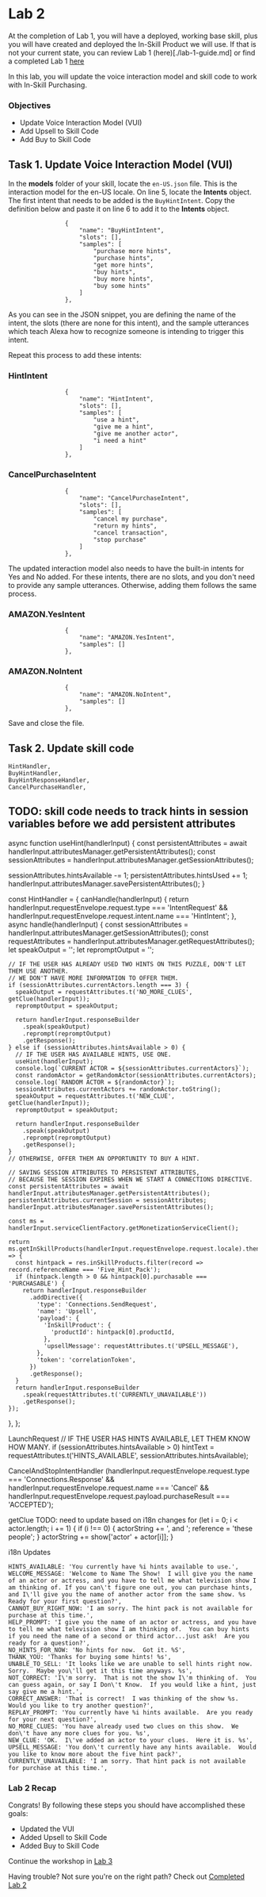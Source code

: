 # Lab 2

At the completion of Lab 1, you will have a deployed, working base skill, plus you will have created and deployed the In-Skill Product we will use.  If that is not your current state, you can review Lab 1 (here)[./lab-1-guide.md] or find a completed Lab 1 [here](./2%20-%20Lab%201%20Completed/)

In this lab, you will update the voice interaction model and skill code to work with In-Skill Purchasing.

### Objectives
* Update Voice Interaction Model (VUI)
* Add Upsell to Skill Code
* Add Buy to Skill Code

## Task 1. Update Voice Interaction Model (VUI)

In the **models** folder of your skill, locate the `en-US.json` file.  This is the interaction model for the en-US locale.  On line 5, locate the **Intents** object.  The first intent that needs to be added is the `BuyHintIntent`.  Copy the definition below and paste it on line 6 to add it to the **Intents** object.

```
                {
                    "name": "BuyHintIntent",
                    "slots": [],
                    "samples": [
                        "purchase more hints",
                        "purchase hints",
                        "get more hints",
                        "buy hints",
                        "buy more hints",
                        "buy some hints"
                    ]
                },
```
As you can see in the JSON snippet, you are defining the name of the intent, the slots (there are none for this intent), and the sample utterances which teach Alexa how to recognize someone is intending to trigger this intent.

Repeat this process to add these intents:
### HintIntent

```
                {
                    "name": "HintIntent",
                    "slots": [],
                    "samples": [
                        "use a hint",
                        "give me a hint",
                        "give me another actor",
                        "i need a hint"
                    ]
                },
```
### CancelPurchaseIntent
```
                {
                    "name": "CancelPurchaseIntent",
                    "slots": [],
                    "samples": [
                        "cancel my purchase",
                        "return my hints",
                        "cancel transaction",
                        "stop purchase"
                    ]
                },
```
The updated interaction model also needs to have the built-in intents for Yes and No added.  For these intents, there are no slots, and you don't need to provide any sample utterances.  Otherwise, adding them follows the same process.
### AMAZON.YesIntent
```
                {
                    "name": "AMAZON.YesIntent",
                    "samples": []
                },
```
### AMAZON.NoIntent
```
                {
                    "name": "AMAZON.NoIntent",
                    "samples": []
                },
```                  

Save and close the file.

## Task 2. Update skill code

    HintHandler,
    BuyHintHandler,
    BuyHintResponseHandler,
    CancelPurchaseHandler,

## TODO: skill code needs to track hints in session variables before we add persistent attributes

async function useHint(handlerInput) {
  const persistentAttributes = await handlerInput.attributesManager.getPersistentAttributes();
  const sessionAttributes = handlerInput.attributesManager.getSessionAttributes();

  sessionAttributes.hintsAvailable -= 1;
  persistentAttributes.hintsUsed += 1;
  handlerInput.attributesManager.savePersistentAttributes();
}


const HintHandler = {
  canHandle(handlerInput) {
    return handlerInput.requestEnvelope.request.type === 'IntentRequest' &&
      handlerInput.requestEnvelope.request.intent.name === 'HintIntent';
  },
  async handle(handlerInput) {
    const sessionAttributes = handlerInput.attributesManager.getSessionAttributes();
    const requestAttributes = handlerInput.attributesManager.getRequestAttributes();
    let speakOutput = '';
    let repromptOutput = '';

    // IF THE USER HAS ALREADY USED TWO HINTS ON THIS PUZZLE, DON'T LET THEM USE ANOTHER.
    // WE DON'T HAVE MORE INFORMATION TO OFFER THEM.
    if (sessionAttributes.currentActors.length === 3) {
      speakOutput = requestAttributes.t('NO_MORE_CLUES', getClue(handlerInput));
      repromptOutput = speakOutput;

      return handlerInput.responseBuilder
        .speak(speakOutput)
        .reprompt(repromptOutput)
        .getResponse();
    } else if (sessionAttributes.hintsAvailable > 0) {
      // IF THE USER HAS AVAILABLE HINTS, USE ONE.
      useHint(handlerInput);
      console.log(`CURRENT ACTOR = ${sessionAttributes.currentActors}`);
      const randomActor = getRandomActor(sessionAttributes.currentActors);
      console.log(`RANDOM ACTOR = ${randomActor}`);
      sessionAttributes.currentActors += randomActor.toString();
      speakOutput = requestAttributes.t('NEW_CLUE', getClue(handlerInput));
      repromptOutput = speakOutput;

      return handlerInput.responseBuilder
        .speak(speakOutput)
        .reprompt(repromptOutput)
        .getResponse();
    }
    // OTHERWISE, OFFER THEM AN OPPORTUNITY TO BUY A HINT.

    // SAVING SESSION ATTRIBUTES TO PERSISTENT ATTRIBUTES,
    // BECAUSE THE SESSION EXPIRES WHEN WE START A CONNECTIONS DIRECTIVE.
    const persistentAttributes = await handlerInput.attributesManager.getPersistentAttributes();
    persistentAttributes.currentSession = sessionAttributes;
    handlerInput.attributesManager.savePersistentAttributes();

    const ms = handlerInput.serviceClientFactory.getMonetizationServiceClient();

    return ms.getInSkillProducts(handlerInput.requestEnvelope.request.locale).then((res) => {
      const hintpack = res.inSkillProducts.filter(record => record.referenceName === 'Five_Hint_Pack');
      if (hintpack.length > 0 && hintpack[0].purchasable === 'PURCHASABLE') {
        return handlerInput.responseBuilder
          .addDirective({
            'type': 'Connections.SendRequest',
            'name': 'Upsell',
            'payload': {
              'InSkillProduct': {
                'productId': hintpack[0].productId,
              },
              'upsellMessage': requestAttributes.t('UPSELL_MESSAGE'),
            },
            'token': 'correlationToken',
          })
          .getResponse();
      }
      return handlerInput.responseBuilder
        .speak(requestAttributes.t('CURRENTLY_UNAVAILABLE'))
        .getResponse();
    });
  },
};

LaunchRequest
    // IF THE USER HAS HINTS AVAILABLE, LET THEM KNOW HOW MANY.
    if (sessionAttributes.hintsAvailable > 0) hintText = requestAttributes.t('HINTS_AVAILABLE', sessionAttributes.hintsAvailable);


CancelAndStopIntentHandler
      (handlerInput.requestEnvelope.request.type === 'Connections.Response' &&
        handlerInput.requestEnvelope.request.name === 'Cancel' &&
        handlerInput.requestEnvelope.request.payload.purchaseResult === 'ACCEPTED');

getClue
  TODO: need to update based on i18n changes
  for (let i = 0; i < actor.length; i += 1) {
    if (i !== 0) {
      actorString += ', and ';
      reference = 'these people';
    }
    actorString += show['actor' + actor[i]];
  }

i18n Updates

    HINTS_AVAILABLE: 'You currently have %i hints available to use.',
    WELCOME_MESSAGE: 'Welcome to Name The Show!  I will give you the name of an actor or actress, and you have to tell me what television show I am thinking of. If you can\'t figure one out, you can purchase hints, and I\'ll give you the name of another actor from the same show. %s Ready for your first question?',
    CANNOT_BUY_RIGHT_NOW: 'I am sorry. The hint pack is not available for purchase at this time.',
    HELP_PROMPT: 'I give you the name of an actor or actress, and you have to tell me what television show I am thinking of.  You can buy hints if you need the name of a second or third actor...just ask!  Are you ready for a question?',
    NO_HINTS_FOR_NOW: 'No hints for now.  Got it. %S',
    THANK_YOU: 'Thanks for buying some hints! %s',
    UNABLE_TO_SELL: 'It looks like we are unable to sell hints right now.  Sorry.  Maybe you\'ll get it this time anyways. %s',
    NOT_CORRECT: 'I\'m sorry.  That is not the show I\'m thinking of.  You can guess again, or say I Don\'t Know.  If you would like a hint, just say give me a hint.',
    CORRECT_ANSWER: 'That is correct!  I was thinking of the show %s.  Would you like to try another question?',
    REPLAY_PROMPT: 'You currently have %i hints available.  Are you ready for your next question?',
    NO_MORE_CLUES: 'You have already used two clues on this show.  We don\'t have any more clues for you. %s',
    NEW_CLUE: 'OK.  I\'ve added an actor to your clues.  Here it is. %s',
    UPSELL_MESSAGE: 'You don\'t currently have any hints available.  Would you like to know more about the five hint pack?',
    CURRENTLY_UNAVAILABLE: 'I am sorry. That hint pack is not available for purchase at this time.',

### Lab 2 Recap

Congrats!  By following these steps you should have accomplished these goals:
* Updated the VUI
* Added Upsell to Skill Code
* Added Buy to Skill Code

Continue the workshop in [Lab 3](./lab-3-guide.md)

Having trouble?  Not sure you're on the right path? Check out [Completed Lab 2](./4%20-%20Lab%202%20Completed/)
